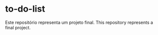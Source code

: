 # to-do-list
Este repositório representa um projeto final. This repository represents a final project.

